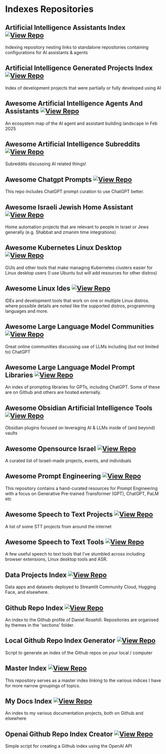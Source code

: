 # Indexes Repositories

## Artificial Intelligence Assistants Index [![View Repo](https://img.shields.io/badge/view-repo-green)](https://github.com/danielrosehill/AI-Assistants-Index)
Indexing repository nesting links to standalone repositories containing configurations for AI assistants & agents

## Artificial Intelligence Generated Projects Index [![View Repo](https://img.shields.io/badge/view-repo-green)](https://github.com/danielrosehill/AI-Generated-Projects-Index)
Index of development projects that were partially or fully developed using AI

## Awesome Artificial Intelligence Agents And Assistants [![View Repo](https://img.shields.io/badge/view-repo-green)](https://github.com/danielrosehill/Awesome-AI-Agents-And-Assistants)
An ecosystem map of the AI agent and assistant building landscape in Feb 2025

## Awesome Artificial Intelligence Subreddits [![View Repo](https://img.shields.io/badge/view-repo-green)](https://github.com/danielrosehill/Awesome-AI-Subreddits)
Subreddits discussing AI related things!

## Awesome Chatgpt Prompts [![View Repo](https://img.shields.io/badge/view-repo-green)](https://github.com/danielrosehill/awesome-chatgpt-prompts)
This repo includes ChatGPT prompt curation to use ChatGPT better.

## Awesome Israeli Jewish Home Assistant [![View Repo](https://img.shields.io/badge/view-repo-green)](https://github.com/danielrosehill/Awesome-Israeli-Jewish-Home-Assistant)
Home automation projects that are relevant to people in Israel or Jews generally (e.g. Shabbat and zmanim time integrations)

## Awesome Kubernetes Linux Desktop [![View Repo](https://img.shields.io/badge/view-repo-green)](https://github.com/danielrosehill/Awesome-Kubernetes-Linux-Desktop)
GUIs and other tools that make managing Kubernetes clusters easier for Linux desktop users (I use Ubuntu but will add resources for other distros)

## Awesome Linux Ides [![View Repo](https://img.shields.io/badge/view-repo-green)](https://github.com/danielrosehill/Awesome-Linux-IDEs)
IDEs and development tools that work on one or multiple Linux distros. where possible details are noted like the supported distros, programming languages and more.   

## Awesome Large Language Model Communities [![View Repo](https://img.shields.io/badge/view-repo-green)](https://github.com/danielrosehill/Awesome-LLM-Communities)
Great online communities discussing use of LLMs including (but not limited to) ChatGPT

## Awesome Large Language Model Prompt Libraries [![View Repo](https://img.shields.io/badge/view-repo-green)](https://github.com/danielrosehill/Awesome-LLM-Prompt-Libraries)
An index of prompting libraries for GPTs, including ChatGPT. Some of these are on Github and others are hosted externally.

## Awesome Obsidian Artificial Intelligence Tools [![View Repo](https://img.shields.io/badge/view-repo-green)](https://github.com/danielrosehill/Awesome-Obsidian-AI-Tools)
Obsidian plugins focused on leveraging AI & LLMs inside of (and beyond) vaults

## Awesome Opensource Israel [![View Repo](https://img.shields.io/badge/view-repo-green)](https://github.com/danielrosehill/awesome-opensource-israel)
A curated list of Israeli-made projects, events, and individuals

## Awesome Prompt Engineering [![View Repo](https://img.shields.io/badge/view-repo-green)](https://github.com/danielrosehill/Awesome-Prompt-Engineering)
This repository contains a hand-curated resources for Prompt Engineering with a focus on Generative Pre-trained Transformer (GPT), ChatGPT, PaLM etc 

## Awesome Speech to Text Projects [![View Repo](https://img.shields.io/badge/view-repo-green)](https://github.com/danielrosehill/Awesome-STT-Projects)
A list of some STT projects from around the internet

## Awesome Speech to Text Tools [![View Repo](https://img.shields.io/badge/view-repo-green)](https://github.com/danielrosehill/Awesome-STT-Tools)
A few useful speech to text tools that I've stumbled across including browser extensions, Linux desktop tools and ASR. 

## Data Projects Index [![View Repo](https://img.shields.io/badge/view-repo-green)](https://github.com/danielrosehill/Data-Projects-Index)
Data apps and datasets deployed to Streamlit Community Cloud, Hugging Face, and elsewhere. 

## Github Repo Index [![View Repo](https://img.shields.io/badge/view-repo-green)](https://github.com/danielrosehill/Github-Repo-Index)
An index to the Github profile of Daniel Rosehill. Repositories are organised by themes in the 'sections' folder.

## Local Github Repo Index Generator [![View Repo](https://img.shields.io/badge/view-repo-green)](https://github.com/danielrosehill/Local-Github-Repo-Index-Generator)
Script to generate an index of the Github repos on your local / computer

## Master Index [![View Repo](https://img.shields.io/badge/view-repo-green)](https://github.com/danielrosehill/Master-Index)
This repository serves as a master index linking to the various indices I have for more narrow groupings of topics.

## My Docs Index [![View Repo](https://img.shields.io/badge/view-repo-green)](https://github.com/danielrosehill/My-Docs-Index)
An index to my various documentation projects, both on Github and elsewhere

## Openai Github Repo Index Creator [![View Repo](https://img.shields.io/badge/view-repo-green)](https://github.com/danielrosehill/OpenAI-Github-Repo-Index-Creator)
Simple script for creating a Github index using the OpenAI API

